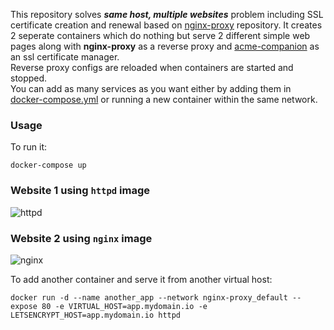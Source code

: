 This repository solves **_same host, multiple websites_** problem including SSL certificate creation and renewal based on [nginx-proxy](https://github.com/nginx-proxy/nginx-proxy) repository.
It creates 2 seperate containers which do nothing but serve 2 different simple web pages along with **nginx-proxy** as a reverse proxy and [acme-companion](https://github.com/nginx-proxy/acme-companion) as an ssl certificate manager.  
Reverse proxy configs are reloaded when containers are started and stopped.  
You can add as many services as you want either by adding them in [docker-compose.yml](./docker-compose.yml) or running a new container within the same network.

### Usage

To run it:

```console
docker-compose up
```

### Website 1 using `httpd` image

![httpd](https://user-images.githubusercontent.com/5656640/161645741-a38ce402-b695-41ca-bc56-7e48b5226f8d.PNG)

  
    

### Website 2 using `nginx` image

![nginx](https://user-images.githubusercontent.com/5656640/161645754-ee507d34-26c2-4400-817b-37d0f7197d85.PNG)

    
To add another container and serve it from another virtual host:
 
```console
docker run -d --name another_app --network nginx-proxy_default --expose 80 -e VIRTUAL_HOST=app.mydomain.io -e LETSENCRYPT_HOST=app.mydomain.io httpd
```

